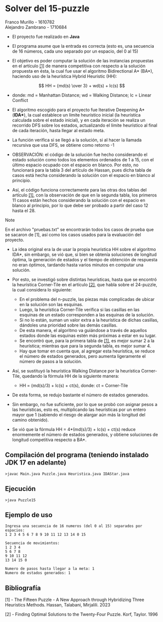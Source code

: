 # Solver del 15-puzzle

Franco Murillo - 1610782  
Alejandro Zambrano - 1710684

- El proyecto fue realizado en **Java**

- El programa asume que la entrada es correcta (esto es, una secuencia de 16 números, cada uno separado por un espacio, del 0 al 15)

- El objetivo es poder computar la solución de las instancias propuestas en el artículo [[1]](#bibliografía) de manera competitiva con respecto a la solución propuesta en ésta, la cual fue usar el algoritmo Bidirectional A* (BA*), haciendo uso de la heurística Hybrid Heuristic (HH):  

```math
    HH = {md(s) \over 3} + wd(s) + lc(s)   
```
- donde:  md = Manhattan Distance; wd = Walking Distance; lc = Linear Conflict

- El algoritmo escogido para el proyecto fue Iterative Deepening A* (__IDA*__), la cual establece un límite heurístico inicial (la heurística calculada sobre el estado inicial), y en cada iteración se realiza un recorrido DFS sobre los estados, actualizando el límite heurístico al final de cada iteración, hasta llegar al estado meta.

- La función verifica si se llegó a la solución, si al hacer la llamada recursiva que usa DFS, se obtiene como retorno -1 

- OBSERVACIÓN: el código de la solución fue hecho considerando el estado solución como todos los elementos ordenados de 1 a 15, con el último espacio ocupado con el espacio en blanco. Por esto, no funcionará para la tabla 3 del artículo de Hassan, pues dicha tabla de casos está hecha considerando la solución con el espacio en blanco al principio. 

- Así, el código funciona correctamente para las otras dos tablas del artículo [[1]](#bibliografía), con la observación de que en la segunda tabla, los primeros 11 casos están hechos considerando la solución con el espacio en blanco al principio, por lo que debe ser probado a partir del caso 12 hasta el 28.

>[!NOTE]
> En el archivo "pruebas.txt" se encontrarán todos los casos de prueba que se sacaron de [1], así como los casos usados para la evaluación del proyecto.
 
- La idea original era la de usar la propia heurística HH sobre el algoritmo IDA*, sin embargo, se vió que, si bien se obtenía soluciones de longitud óptima, la generación de estados y el tiempo de obtención de respuesta no eran óptimos, tardando hasta varios minutos en computar una solución. 

- Por esto, se investigó sobre distintas heurísticas, hasta que se encontró la heurística Corner-Tile en el artículo [[2]](#bibliografía), que habla sobre el 24-puzzle, la cual considera lo siguiente:

    - En el problema del n-puzzle, las piezas más complicadas de ubicar en la solución son las esquinas.
    - Luego, la heurística Corner-Tile verifica si las casillas en las esquinas de un estado corresponden a las esquinas de la solución.
    - Si no lo están, suman un valor extra a la heurística de dichas casillas, dándoles una prioridad sobre las demás casillas.
    - De esta manera, el algoritmo va guiándose a través de aquellos estados donde las esquinas estén más próximas a estar en su lugar.
    - Se encontró que, para la primera tabla de [[1]](#bibliografía), es mejor sumar 2 a la heurística; mientras que para la segunda tabla, es mejor sumar 4.
    - Hay que tomar en cuenta que, al agregar esta heurística, se reduce el número de estados generados, pero aumenta ligeramente el número de pasos a la solución.

- Así, se sustituyó la heurística Walking Distance por la heurística Corner-Tile, quedando la fórmula HH de la siguiente manera:
    
    - HH = (md(s)/3) + lc(s) + ct(s), donde: ct = Corner-Tile

- De esta forma, se redujo bastante el número de estados generados. 

- Sin embargo, no fue suficiente, por lo que se probó con asignar pesos a las heurísticas, esto es, multiplicando las heurísticas por un entero mayor que 1 (sabiendo el riesgo de alargar aún más la longitud del camino obtenido). 

- Se vió que la fórmula HH = 4*(md(s)/3) + lc(s) + ct(s) reduce enormemente el número de estados generados, y obtiene soluciones de longitud competitiva respecto a BA*.


## Compilación del programa (teniendo instalado JDK 17 en adelante)

```
>javac Main.java Puzzle.java Heuristica.java IDAStar.java
```


## Ejecución 

```
>java Puzzle15
```

## Ejemplo de uso

```
Ingresa una secuencia de 16 numeros (del 0 al 15) separados por espacios:
1 2 3 4 5 6 7 8 9 10 11 12 13 14 0 15

Secuencia de movimientos:
1 2 3 4
5 6 7 8
9 10 11 12
13 14 15 0

Numero de pasos hasta llegar a la meta: 1
Numero de estados generados: 1
```

## Bibliografía

[1] - The Fifteen Puzzle - A New Approach through Hybridizing Three Heuristics Methods. Hassan, Talabani, Mirjalili. 2023

[2] - Finding Optimal Solutions to the Twenty-Four Puzzle. Korf, Taylor. 1996
